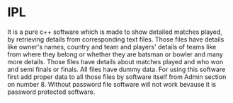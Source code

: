# IPL
It is a pure c++ software which is made to show detailed matches played, by retrieving details from corresponding text files. Those files have details like owner's names, country and team and players' details of teams like from where they belong or whether they are batsman or bowler and many more details. Those files have details about matches played and who won and semi finals or finals.
All files have dummy data. For using this software first add proper data to all those files by software itself from Admin section on number 8.
Without password file software will not work bevause it is password protected software.
